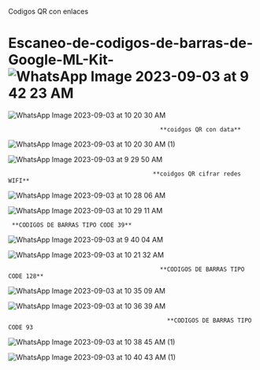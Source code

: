 Codigos QR con enlaces

# Escaneo-de-codigos-de-barras-de-Google-ML-Kit-![WhatsApp Image 2023-09-03 at 9 42 23 AM](https://github.com/AndersonDavidJaime/Escaneo-de-codigos-de-barras-de-Google-ML-Kit-/assets/124792573/4b6f8fa0-f93a-4906-b4da-96e7f2214110)
![WhatsApp Image 2023-09-03 at 10 20 30 AM](https://github.com/AndersonDavidJaime/Escaneo-de-codigos-de-barras-de-Google-ML-Kit-/assets/124792573/d40fac97-3292-44ac-8498-576ece5dbb82)



                                               **coidgos QR con data**

![WhatsApp Image 2023-09-03 at 10 20 30 AM (1)](https://github.com/AndersonDavidJaime/Escaneo-de-codigos-de-barras-de-Google-ML-Kit-/assets/124792573/30feb93f-6526-4d3d-bd59-45fbd96cf251)

![WhatsApp Image 2023-09-03 at 9 29 50 AM](https://github.com/AndersonDavidJaime/Escaneo-de-codigos-de-barras-de-Google-ML-Kit-/assets/124792573/498f3629-45e9-4f08-a7d1-29567d0219f5)


                                             **coidgos QR cifrar redes WIFI**

![WhatsApp Image 2023-09-03 at 10 28 06 AM](https://github.com/AndersonDavidJaime/Escaneo-de-codigos-de-barras-de-Google-ML-Kit-/assets/124792573/a2c6b1b7-a8d0-4a18-8181-fa04056ced09)


![WhatsApp Image 2023-09-03 at 10 29 11 AM](https://github.com/AndersonDavidJaime/Escaneo-de-codigos-de-barras-de-Google-ML-Kit-/assets/124792573/e0576d7d-8c85-4201-a0ee-936e51794a7e)



     **CODIGOS DE BARRAS TIPO CODE 39**

![WhatsApp Image 2023-09-03 at 9 40 04 AM](https://github.com/AndersonDavidJaime/Escaneo-de-codigos-de-barras-de-Google-ML-Kit-/assets/124792573/85e28ebc-073f-4f39-91d3-050d212a238b)

![WhatsApp Image 2023-09-03 at 10 21 32 AM](https://github.com/AndersonDavidJaime/Escaneo-de-codigos-de-barras-de-Google-ML-Kit-/assets/124792573/13312368-4d37-4ac0-9444-9948fde04c1d)



                                               **CODIGOS DE BARRAS TIPO CODE 128**
![WhatsApp Image 2023-09-03 at 10 35 09 AM](https://github.com/AndersonDavidJaime/Escaneo-de-codigos-de-barras-de-Google-ML-Kit-/assets/124792573/730748b6-3dac-4292-83cd-3c0c11708aae)

![WhatsApp Image 2023-09-03 at 10 36 39 AM](https://github.com/AndersonDavidJaime/Escaneo-de-codigos-de-barras-de-Google-ML-Kit-/assets/124792573/eb28fc1f-043f-440f-a428-4d73f9bba364)


                                                 **CODIGOS DE BARRAS TIPO CODE 93



![WhatsApp Image 2023-09-03 at 10 38 45 AM (1)](https://github.com/AndersonDavidJaime/Escaneo-de-codigos-de-barras-de-Google-ML-Kit-/assets/124792573/eb9efd6f-09d3-4493-a15f-5df5f1c3908b)


![WhatsApp Image 2023-09-03 at 10 40 43 AM (1)](https://github.com/AndersonDavidJaime/Escaneo-de-codigos-de-barras-de-Google-ML-Kit-/assets/124792573/8eccba9e-642b-4627-8bf7-5ba042d5f575)



                                                 

  



     
    
